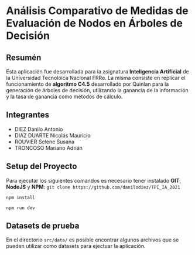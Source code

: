 # Análisis Comparativo de Medidas de Evaluación de Nodos en Árboles de Decisión

## Resumén

Esta aplicación fue desarrollada para la asignatura **Inteligencia Artificial** de la Universidad Tecnolóica Nacional FRRe. La misma consiste en replicar el funcionamiento de **algoritmo C4.5** desarrollado por Quinlan para la generación de árboles de decisión, utilizando la ganancia de la información y la tasa de ganancia como métodos de cálculo.

## Integrantes

- DIEZ Danilo Antonio
- DIAZ DUARTE Nicolás Mauricio
- ROUVIER Selene Susana
- TRONCOSO Mariano Adrián

## Setup del Proyecto

Para ejecutar los siguientes comandos es necesario tener instalado **GIT**, **NodeJS** y **NPM**:
`git clone https://github.com/danilodiez/TPI_IA_2021`

`npm install`

`npm run dev`

## Datasets de prueba

En el directorio `src/data/` es posible encontrar algunos archivos que se pueden utilizar como datasets para ejectuar la aplicación.
